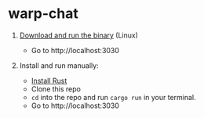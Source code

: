 # warp-chat

1. [Download and run the binary](https://github.com/annmarie-switzer/warp-chat/releases/tag/v.0.0.0-test) (Linux)
    - Go to http://localhost:3030

2. Install and run manually:
    - [Install Rust](https://www.rust-lang.org/tools/install)
    - Clone this repo
    - `cd` into the repo and run `cargo run` in your terminal.
    - Go to http://localhost:3030
